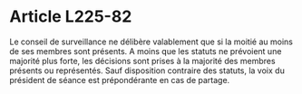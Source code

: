 # Article L225-82

Le conseil de surveillance ne délibère valablement que si la moitié au moins de ses membres sont présents.   A moins que les statuts ne prévoient une majorité plus forte, les décisions sont prises à la majorité des membres présents ou représentés.   Sauf disposition contraire des statuts, la voix du président de séance est prépondérante en cas de partage.